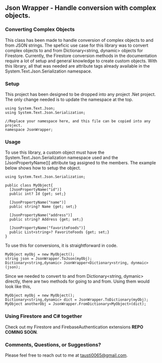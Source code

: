 ## Json Wrapper - Handle conversion with complex objects.

### Converting Complex Objects ### 

This class has been made to handle conversion of complex objects to and from JSON strings.  The speficic use case for this library was to convert complex objects to and from Dictionary<string, dynamic> objects for Firestore.  Currently, the Firestore conversion methods in the documentation require a lot of setup and general knowledge to create custom objects.  With this library, all that was needed are attribute tags already available in the System.Text.Json.Serialization namespace.


### Setup ###

This project has been designed to be dropped into any project .Net project.  The only change needed is to update the namespace at the top.

```
using System.Text.Json;
using System.Text.Json.Serialization;

//Replace your namespace here, and this file can be copied into any project.
namespace JsonWrapper;
```

### Usage ###


To use this library, a custom object must have the System.Text.Json.Serialization namespace used and the [JsonPropertyName()] attribute tag assigned to the members.  The example below shows how to setup the object.
```
using System.Text.Json.Serialization;

public class MyObject{
  [JsonPropertyName("id")]
  public int? Id {get; set;}
  
  [JsonPropertyName("name")]
  public string? Name {get; set;}
  
  [JsonPropertyName("address")]
  public string? Address {get; set;}
  
  [JsonPropertyName("favoriteFoods")]
  public List<string>? FavoriteFoods {get; set;}
}
```
 To use this for conversions, it is straightforward in code. 
 
```
MyObject myObj = new MyObject();
string json = JsonWrapper.ToJson(myObj);
Dictionary<string,dynamic> JsonWrapper<Dictionary<string, dynmaic>(json);
```

Since we needed to convert to and from Dictionary<string, dymanic> directly, there are two methods for going to and from.  Using them would look like this,
```
MyObject myObj = new MyObject();
Dictionary<string,dynamic> dict = JsonWrapper.ToDictionary(myObj);
MyObject anotherObj = JsonWrapper.FromDictionary<MyObject>(dict);
```

### Using Firestore and C# together ###

Check out my Firestore and FirebaseAuthentication extensions **REPO COMING SOON**.

### Comments, Questions, or Suggestions? ###

Please feel free to reach out to me at tausti0065@gmail.com.
